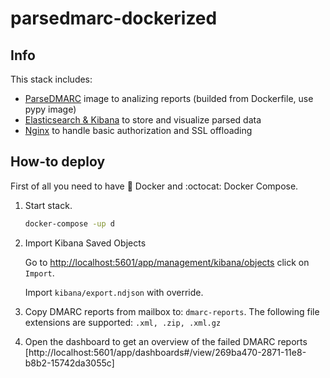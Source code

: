 # parsedmarc-dockerized

## Info

This stack includes:

- [ParseDMARC](https://domainaware.github.io/parsedmarc/) image to analizing reports (builded from Dockerfile, use pypy image)
- [Elasticsearch & Kibana](https://www.elastic.co/guide/index.html) to store and visualize parsed data
- [Nginx](https://docs.nginx.com/) to handle basic authorization and SSL offloading

## How-to deploy

First of all you need to have :whale: Docker and :octocat: Docker Compose.

1. Start stack.

    ```bash
    docker-compose -up d
    ```

1. Import Kibana Saved Objects

    Go to <http://localhost:5601/app/management/kibana/objects> click on `Import`.

    Import `kibana/export.ndjson` with override.

1. Copy DMARC reports from mailbox to: `dmarc-reports`. The following file extensions are supported: `.xml, .zip, .xml.gz`

1. Open the dashboard to get an overview of the failed DMARC reports [http://localhost:5601/app/dashboards#/view/269ba470-2871-11e8-b8b2-15742da3055c]
